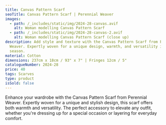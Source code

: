 ```yaml
---
title: Canvas Pattern Scarf
seoTitle: Canvas Pattern Scarf | Perennial Weaver
images:
  - path: /_includes/static/img/2024-28-canvas.avif
    alt: Woman modelling Canvas Pattern Scarf
  - path: /_includes/static/img/2024-28-canvas-2.avif
    alt: Woman modelling Canvas Pattern Scarf (close up)
description: Add style and texture with the Canvas Pattern Scarf from Perennial
  Weaver. Expertly woven for a unique design, warmth, and versatility in any
  season.
material: Cotton
dimensions: 237cm x 18cm / 93" x 7" | Fringes 12cm / 5"
catalogueNumber: 2024-28
price: 40
tags: Scarves
type: product
isSold: false
---
```

Enhance your wardrobe with the Canvas Pattern Scarf from Perennial Weaver. Expertly woven for a unique and stylish design, this scarf offers both warmth and versatility. The perfect accessory to elevate any outfit, whether you're dressing up for a special occasion or layering for everyday comfort.
